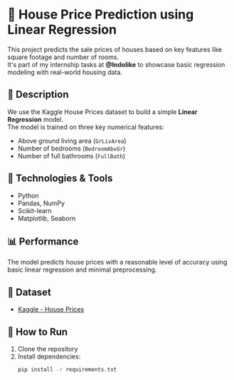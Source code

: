 # 🏡 House Price Prediction using Linear Regression

This project predicts the sale prices of houses based on key features like square footage and number of rooms.  
It's part of my internship tasks at **@Indolike** to showcase basic regression modeling with real-world housing data.

## 📌 Description
We use the Kaggle House Prices dataset to build a simple **Linear Regression** model.  
The model is trained on three key numerical features:
- Above ground living area (`GrLivArea`)
- Number of bedrooms (`BedroomAbvGr`)
- Number of full bathrooms (`FullBath`)

## 🧠 Technologies & Tools
- Python
- Pandas, NumPy
- Scikit-learn
- Matplotlib, Seaborn

## 📊 Performance
The model predicts house prices with a reasonable level of accuracy using basic linear regression and minimal preprocessing.

## 📁 Dataset
- [Kaggle - House Prices](https://www.kaggle.com/c/house-prices-advanced-regression-techniques/data)

## 🚀 How to Run
1. Clone the repository
2. Install dependencies:
   ```bash
   pip install -r requirements.txt
